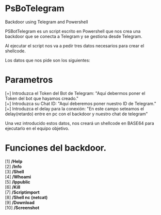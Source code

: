 # PsBoTelegram
Backdoor using Telegram and Powershell  

PSBotTelegram es un script escrito en Powershell que nos crea una backdoor que se conecta a Telegram y se gestiona desde Telegram.  

Al ejecutar el script nos va a pedir tres datos necesarios para crear el shellcode.  

Los datos que nos pide son los siguientes:  

# Parametros
[+] Introduzca el Token del Bot de Telegram: "Aquí debermos poner el Token del bot que hayamos creado."  
[+] Introduzca su Chat ID: "Aquí deberemos poner nuestro ID de Telegram."  
[+] Introduzca el delay para la conexión: "En este campo seteamos el delay(retardo) entre en pc con el backdoor y nuestro chat de telegram"   

Una vez introducido estos datos, nos creará un shellcode en BASE64 para ejecutarlo en el equipo objetivo.  

# Funciones del backdoor.

[1] **/Help**  
[2] **/Info**    
[3] **/Shell**  
[4] **/Whoami**   
[5] **/Ippublic**  
[6] **/Kill**  
[7] **/Scriptimport**  
[8] **/Shell nc (netcat)**  
[9] **/Download**  
[10] **/Screenshot**   
